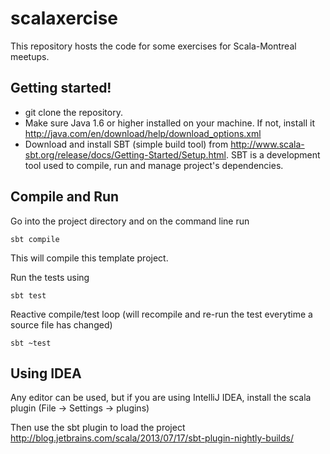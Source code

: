 scalaxercise
============

This repository hosts the code for some exercises for Scala-Montreal meetups.

Getting started!
---------------------------------

* git clone the repository.
* Make sure Java 1.6 or higher installed on your machine. If not, install it http://java.com/en/download/help/download_options.xml
* Download and install SBT (simple build tool) from http://www.scala-sbt.org/release/docs/Getting-Started/Setup.html. SBT is a development tool used to compile, run and manage project's dependencies.

Compile and Run
---------------

Go into the project directory and on the command line run

    sbt compile

This will compile this template project.

Run the tests using

    sbt test

Reactive compile/test loop (will recompile and re-run the test everytime a source file has changed)

    sbt ~test

Using IDEA
----------------
Any editor can be used, but if you are using IntelliJ IDEA, install the scala plugin (File -> Settings -> plugins)

Then use the sbt plugin to load the project http://blog.jetbrains.com/scala/2013/07/17/sbt-plugin-nightly-builds/
